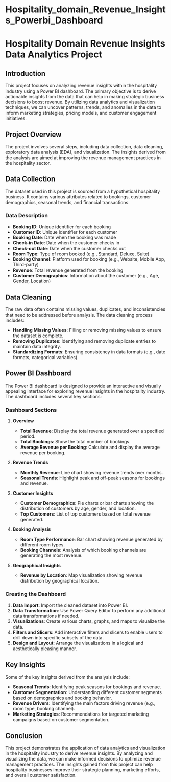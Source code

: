 # Hospitality_domain_Revenue_Insights_Powerbi_Dashboard
# Hospitality Domain Revenue Insights Data Analytics Project

## Introduction
This project focuses on analyzing revenue insights within the hospitality industry using a Power BI dashboard. The primary objective is to derive actionable insights from the data that can help in making strategic business decisions to boost revenue. By utilizing data analytics and visualization techniques, we can uncover patterns, trends, and anomalies in the data to inform marketing strategies, pricing models, and customer engagement initiatives.

## Project Overview
The project involves several steps, including data collection, data cleaning, exploratory data analysis (EDA), and visualization. The insights derived from the analysis are aimed at improving the revenue management practices in the hospitality sector.

## Data Collection
The dataset used in this project is sourced from a hypothetical hospitality business. It contains various attributes related to bookings, customer demographics, seasonal trends, and financial transactions.

### Data Description
- **Booking ID**: Unique identifier for each booking
- **Customer ID**: Unique identifier for each customer
- **Booking Date**: Date when the booking was made
- **Check-in Date**: Date when the customer checks in
- **Check-out Date**: Date when the customer checks out
- **Room Type**: Type of room booked (e.g., Standard, Deluxe, Suite)
- **Booking Channel**: Platform used for booking (e.g., Website, Mobile App, Third-party)
- **Revenue**: Total revenue generated from the booking
- **Customer Demographics**: Information about the customer (e.g., Age, Gender, Location)

## Data Cleaning
The raw data often contains missing values, duplicates, and inconsistencies that need to be addressed before analysis. The data cleaning process includes:
- **Handling Missing Values**: Filling or removing missing values to ensure the dataset is complete.
- **Removing Duplicates**: Identifying and removing duplicate entries to maintain data integrity.
- **Standardizing Formats**: Ensuring consistency in data formats (e.g., date formats, categorical variables).

## Power BI Dashboard
The Power BI dashboard is designed to provide an interactive and visually appealing interface for exploring revenue insights in the hospitality industry. The dashboard includes several key sections:

### Dashboard Sections
1. **Overview**
   - **Total Revenue**: Display the total revenue generated over a specified period.
   - **Total Bookings**: Show the total number of bookings.
   - **Average Revenue per Booking**: Calculate and display the average revenue per booking.

2. **Revenue Trends**
   - **Monthly Revenue**: Line chart showing revenue trends over months.
   - **Seasonal Trends**: Highlight peak and off-peak seasons for bookings and revenue.

3. **Customer Insights**
   - **Customer Demographics**: Pie charts or bar charts showing the distribution of customers by age, gender, and location.
   - **Top Customers**: List of top customers based on total revenue generated.

4. **Booking Analysis**
   - **Room Type Performance**: Bar chart showing revenue generated by different room types.
   - **Booking Channels**: Analysis of which booking channels are generating the most revenue.

5. **Geographical Insights**
   - **Revenue by Location**: Map visualization showing revenue distribution by geographical location.

### Creating the Dashboard
1. **Data Import**: Import the cleaned dataset into Power BI.
2. **Data Transformation**: Use Power Query Editor to perform any additional data transformations if needed.
3. **Visualizations**: Create various charts, graphs, and maps to visualize the data.
4. **Filters and Slicers**: Add interactive filters and slicers to enable users to drill down into specific subsets of the data.
5. **Design and Layout**: Arrange the visualizations in a logical and aesthetically pleasing manner.

## Key Insights
Some of the key insights derived from the analysis include:
- **Seasonal Trends**: Identifying peak seasons for bookings and revenue.
- **Customer Segmentation**: Understanding different customer segments based on demographics and booking behavior.
- **Revenue Drivers**: Identifying the main factors driving revenue (e.g., room type, booking channel).
- **Marketing Strategies**: Recommendations for targeted marketing campaigns based on customer segmentation.

## Conclusion
This project demonstrates the application of data analytics and visualization in the hospitality industry to derive revenue insights. By analyzing and visualizing the data, we can make informed decisions to optimize revenue management practices. The insights gained from this project can help hospitality businesses improve their strategic planning, marketing efforts, and overall customer satisfaction.

